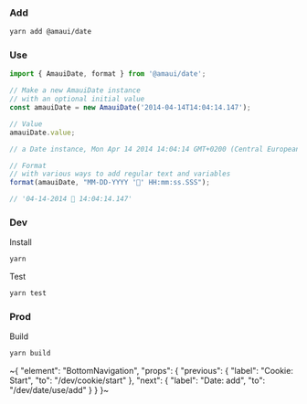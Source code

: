 
### Add

```sh
yarn add @amaui/date
```

### Use

```ts
import { AmauiDate, format } from '@amaui/date';

// Make a new AmauiDate instance
// with an optional initial value
const amauiDate = new AmauiDate('2014-04-14T14:04:14.147');

// Value
amauiDate.value;

// a Date instance, Mon Apr 14 2014 14:04:14 GMT+0200 (Central European Summer Time)

// Format
// with various ways to add regular text and variables
format(amauiDate, "MM-DD-YYYY '🙂' HH:mm:ss.SSS");

// '04-14-2014 🙂 14:04:14.147'
```

### Dev

Install

```sh
yarn
```

Test

```sh
yarn test
```

### Prod

Build

```sh
yarn build
```

~{
  "element": "BottomNavigation",
  "props": {
    "previous": {
      "label": "Cookie: Start",
      "to": "/dev/cookie/start"
    },
    "next": {
      "label": "Date: add",
      "to": "/dev/date/use/add"
    }
  }
}~
